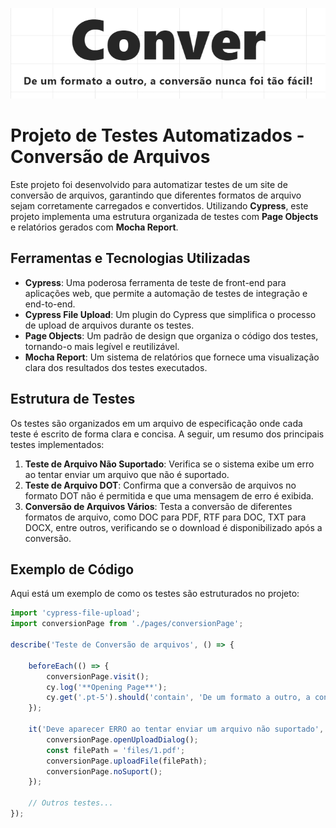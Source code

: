![alt text](image.png)
# Projeto de Testes Automatizados - Conversão de Arquivos

Este projeto foi desenvolvido para automatizar testes de um site de conversão de arquivos, garantindo que diferentes formatos de arquivo sejam corretamente carregados e convertidos. Utilizando **Cypress**, este projeto implementa uma estrutura organizada de testes com **Page Objects** e relatórios gerados com **Mocha Report**.

## Ferramentas e Tecnologias Utilizadas

- **Cypress**: Uma poderosa ferramenta de teste de front-end para aplicações web, que permite a automação de testes de integração e end-to-end.
- **Cypress File Upload**: Um plugin do Cypress que simplifica o processo de upload de arquivos durante os testes.
- **Page Objects**: Um padrão de design que organiza o código dos testes, tornando-o mais legível e reutilizável.
- **Mocha Report**: Um sistema de relatórios que fornece uma visualização clara dos resultados dos testes executados.

## Estrutura de Testes

Os testes são organizados em um arquivo de especificação onde cada teste é escrito de forma clara e concisa. A seguir, um resumo dos principais testes implementados:

1. **Teste de Arquivo Não Suportado**: Verifica se o sistema exibe um erro ao tentar enviar um arquivo que não é suportado.
2. **Teste de Arquivo DOT**: Confirma que a conversão de arquivos no formato DOT não é permitida e que uma mensagem de erro é exibida.
3. **Conversão de Arquivos Vários**: Testa a conversão de diferentes formatos de arquivo, como DOC para PDF, RTF para DOC, TXT para DOCX, entre outros, verificando se o download é disponibilizado após a conversão.

## Exemplo de Código

Aqui está um exemplo de como os testes são estruturados no projeto:

```javascript
import 'cypress-file-upload';
import conversionPage from './pages/conversionPage';

describe('Teste de Conversão de arquivos', () => {

    beforeEach(() => {
        conversionPage.visit();
        cy.log('**Opening Page**');
        cy.get('.pt-5').should('contain', 'De um formato a outro, a conversão nunca foi tão fácil!');
    });

    it('Deve aparecer ERRO ao tentar enviar um arquivo não suportado', () => {
        conversionPage.openUploadDialog();
        const filePath = 'files/1.pdf'; 
        conversionPage.uploadFile(filePath);
        conversionPage.noSuport();
    });

    // Outros testes...
});

